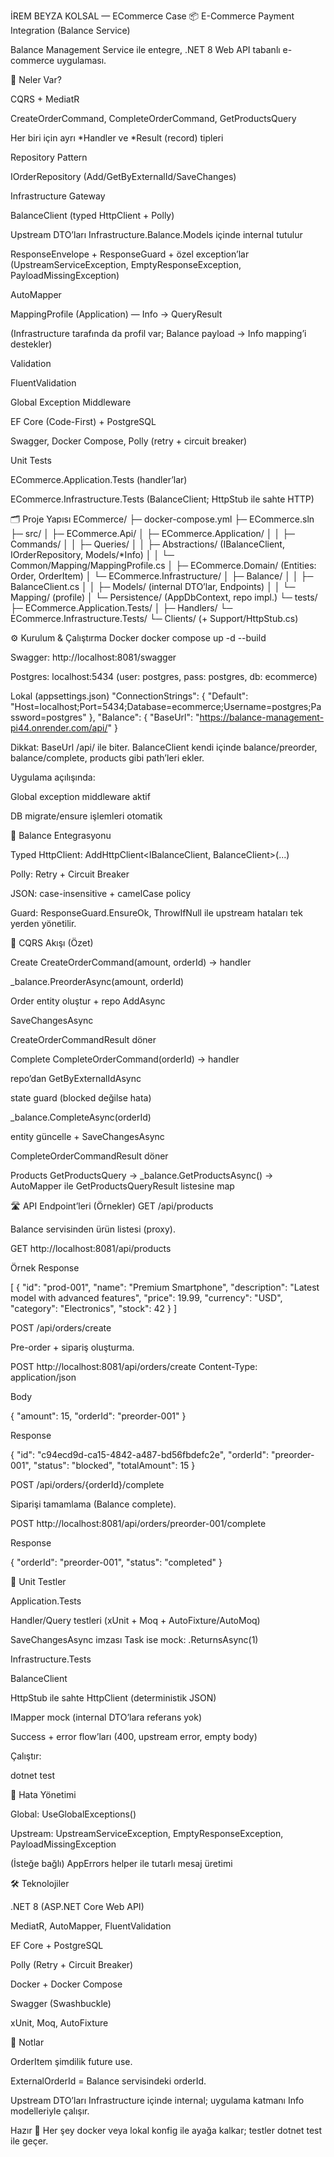 İREM BEYZA KOLSAL — ECommerce Case
📦 E-Commerce Payment Integration (Balance Service)

Balance Management Service ile entegre, .NET 8 Web API tabanlı e-commerce uygulaması.

🚀 Neler Var?

CQRS + MediatR

CreateOrderCommand, CompleteOrderCommand, GetProductsQuery

Her biri için ayrı *Handler ve *Result (record) tipleri

Repository Pattern

IOrderRepository (Add/GetByExternalId/SaveChanges)

Infrastructure Gateway

BalanceClient (typed HttpClient + Polly)

Upstream DTO’ları Infrastructure.Balance.Models içinde internal tutulur

ResponseEnvelope<T> + ResponseGuard + özel exception’lar
(UpstreamServiceException, EmptyResponseException, PayloadMissingException)

AutoMapper

MappingProfile (Application) — Info → QueryResult

(Infrastructure tarafında da profil var; Balance payload → Info mapping’i destekler)

Validation

FluentValidation

Global Exception Middleware

EF Core (Code-First) + PostgreSQL

Swagger, Docker Compose, Polly (retry + circuit breaker)

Unit Tests

ECommerce.Application.Tests (handler’lar)

ECommerce.Infrastructure.Tests (BalanceClient; HttpStub ile sahte HTTP)

🗂️ Proje Yapısı
ECommerce/
├─ docker-compose.yml
├─ ECommerce.sln
├─ src/
│  ├─ ECommerce.Api/
│  ├─ ECommerce.Application/
│  │  ├─ Commands/
│  │  ├─ Queries/
│  │  ├─ Abstractions/ (IBalanceClient, IOrderRepository, Models/*Info)
│  │  └─ Common/Mapping/MappingProfile.cs
│  ├─ ECommerce.Domain/ (Entities: Order, OrderItem)
│  └─ ECommerce.Infrastructure/
│     ├─ Balance/
│     │  ├─ BalanceClient.cs
│     │  ├─ Models/ (internal DTO’lar, Endpoints)
│     │  └─ Mapping/ (profile)
│     └─ Persistence/ (AppDbContext, repo impl.)
└─ tests/
   ├─ ECommerce.Application.Tests/
   │  ├─ Handlers/
   └─ ECommerce.Infrastructure.Tests/
      └─ Clients/ (+ Support/HttpStub.cs)


⚙️ Kurulum & Çalıştırma
Docker
docker compose up -d --build


Swagger: http://localhost:8081/swagger

Postgres: localhost:5434 (user: postgres, pass: postgres, db: ecommerce)

Lokal (appsettings.json)
"ConnectionStrings": {
  "Default": "Host=localhost;Port=5434;Database=ecommerce;Username=postgres;Password=postgres"
},
"Balance": {
  "BaseUrl": "https://balance-management-pi44.onrender.com/api/"
}


Dikkat: BaseUrl /api/ ile biter. BalanceClient kendi içinde balance/preorder, balance/complete, products gibi path’leri ekler.

Uygulama açılışında:

Global exception middleware aktif

DB migrate/ensure işlemleri otomatik

🔗 Balance Entegrasyonu

Typed HttpClient: AddHttpClient<IBalanceClient, BalanceClient>(...)

Polly: Retry + Circuit Breaker

JSON: case-insensitive + camelCase policy

Guard: ResponseGuard.EnsureOk, ThrowIfNull ile upstream hataları tek yerden yönetilir.

🧠 CQRS Akışı (Özet)

Create
CreateOrderCommand(amount, orderId) → handler

_balance.PreorderAsync(amount, orderId)

Order entity oluştur + repo AddAsync

SaveChangesAsync

CreateOrderCommandResult döner

Complete
CompleteOrderCommand(orderId) → handler

repo’dan GetByExternalIdAsync

state guard (blocked değilse hata)

_balance.CompleteAsync(orderId)

entity güncelle + SaveChangesAsync

CompleteOrderCommandResult döner

Products
GetProductsQuery → _balance.GetProductsAsync()
→ AutoMapper ile GetProductsQueryResult listesine map

🛣️ API Endpoint’leri (Örnekler)
GET /api/products

Balance servisinden ürün listesi (proxy).

GET http://localhost:8081/api/products


Örnek Response

[
  {
    "id": "prod-001",
    "name": "Premium Smartphone",
    "description": "Latest model with advanced features",
    "price": 19.99,
    "currency": "USD",
    "category": "Electronics",
    "stock": 42
  }
]

POST /api/orders/create

Pre-order + sipariş oluşturma.

POST http://localhost:8081/api/orders/create
Content-Type: application/json


Body

{ "amount": 15, "orderId": "preorder-001" }


Response

{
  "id": "c94ecd9d-ca15-4842-a487-bd56fbdefc2e",
  "orderId": "preorder-001",
  "status": "blocked",
  "totalAmount": 15
}

POST /api/orders/{orderId}/complete

Siparişi tamamlama (Balance complete).

POST http://localhost:8081/api/orders/preorder-001/complete


Response

{ "orderId": "preorder-001", "status": "completed" }

🧪 Unit Testler

Application.Tests

Handler/Query testleri (xUnit + Moq + AutoFixture/AutoMoq)

SaveChangesAsync imzası Task<int> ise mock: .ReturnsAsync(1)

Infrastructure.Tests

BalanceClient

HttpStub ile sahte HttpClient (deterministik JSON)

IMapper mock (internal DTO’lara referans yok)

Success + error flow’ları (400, upstream error, empty body)

Çalıştır:

dotnet test

🧾 Hata Yönetimi

Global: UseGlobalExceptions()

Upstream: UpstreamServiceException, EmptyResponseException, PayloadMissingException

(İsteğe bağlı) AppErrors helper ile tutarlı mesaj üretimi

🛠️ Teknolojiler

.NET 8 (ASP.NET Core Web API)

MediatR, AutoMapper, FluentValidation

EF Core + PostgreSQL

Polly (Retry + Circuit Breaker)

Docker + Docker Compose

Swagger (Swashbuckle)

xUnit, Moq, AutoFixture

📌 Notlar

OrderItem şimdilik future use.

ExternalOrderId = Balance servisindeki orderId.

Upstream DTO’ları Infrastructure içinde internal; uygulama katmanı Info modelleriyle çalışır.

Hazır 🎯
Her şey docker veya lokal konfig ile ayağa kalkar; testler dotnet test ile geçer.